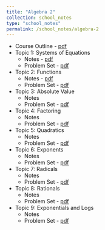 ```yaml
---
title: "Algebra 2"
collection: school_notes
type: "school_notes"
permalink: /school_notes/algebra-2
---
```


* Course Outline - <a href = "https://stasyaaaaa.github.io/stasya/files/Algebra_2_Overview.pdf">pdf</a>
* Topic 1: Systems of Equations
  * Notes - <a href = "https://stasyaaaaa.github.io/stasya/files/Algebra 2 Topic 1 Notes.pdf">pdf</a>
  * Problem Set - <a href = "https://stasyaaaaa.github.io/stasya/files/Algebra 2 Problem Set 1.pdf">pdf</a>
* Topic 2: Functions
  * Notes - <a href = "https://stasyaaaaa.github.io/stasya/files/Algebra_2___Unit_2_Notes.pdf">pdf</a>
  * Problem Set - <a href = "https://stasyaaaaa.github.io/stasya/files/Algebra 2 Functions Problem Set.pdf.pdf">pdf</a>
* Topic 3: Absolute Value
  * Notes
  * Problem Set - <a href = "https://stasyaaaaa.github.io/stasya/files/Algebra 2 Absolute Value Problem Set.pdf">pdf</a>
* Topic 4: Factoring
  * Notes
  * Problem Set - <a href = "https://stasyaaaaa.github.io/stasya/files/Algebra 2 Factoring Problem Set.pdf">pdf</a>
* Topic 5: Quadratics
  * Notes
  * Problem Set - <a href = "https://stasyaaaaa.github.io/stasya/files/Algebra 2 Quadratics Problem Set.pdf">pdf</a>
* Topic 6: Exponents
  * Notes
  * Problem Set - <a href = "https://stasyaaaaa.github.io/stasya/files/Algebra_2___Unit_6_Problem_Set.pdf">pdf</a>
* Topic 7: Radicals
  * Notes
  * Problem Set - <a href = "https://stasyaaaaa.github.io/stasya/files/Algebra_2___Unit_7_Problem_Set.pdf">pdf</a>
* Topic 8: Rationals
  * Notes
  * Problem Set - <a href = "https://stasyaaaaa.github.io/stasya/files/Algebra_2___Unit_8_Problem_Set.pdf">pdf</a>
* Topic 9: Exponentials and Logs
  * Notes
  * Problem Set - <a href = "https://stasyaaaaa.github.io/stasya/files/Algebra_2___Unit_9_Problem_Set.pdf">pdf</a>